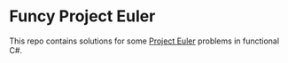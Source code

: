 # Funcy Project Euler
This repo contains solutions for some [Project Euler](https://projecteuler.net/archives) problems in functional C#.

